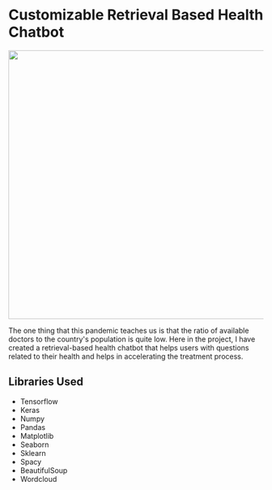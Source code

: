 # Customizable Retrieval Based Health Chatbot
<p align="center">
</p>
<img src="https://www.scnsoft.com/blog-pictures/healthcare/how-chatbots-and-ai-are-changing-the-healthcare-industry_1.png" width="970" height="530">
<p>The one thing that this pandemic teaches us is that the ratio of available doctors to the country's population is quite low. Here in the project, I have created a retrieval-based health chatbot that helps users with questions related to their health and helps in accelerating the treatment process. </p>
<h2>Libraries Used</h2>
<ul>
  <li>Tensorflow</li>
  <li>Keras</li>
  <li>Numpy</li>
  <li>Pandas </li>
  <li>Matplotlib</li>
  <li>Seaborn</li>
  <li>Sklearn</li>
  <li>Spacy</li>
  <li>BeautifulSoup</li>
  <li>Wordcloud</li>
</ul>
